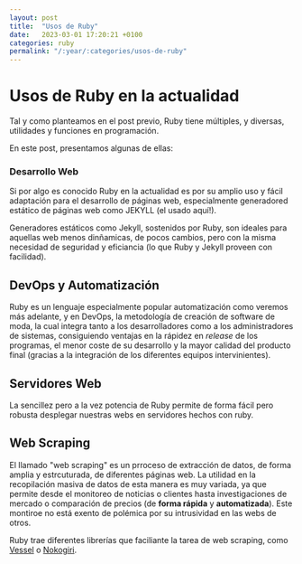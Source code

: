 ```yaml
---
layout: post
title:  "Usos de Ruby"
date:   2023-03-01 17:20:21 +0100
categories: ruby
permalink: "/:year/:categories/usos-de-ruby"
---
```


# Usos de Ruby en la actualidad

Tal y como planteamos en el post previo, Ruby tiene múltiples, y diversas, utilidades y funciones en programación.

En este post, presentamos algunas de ellas:

### Desarrollo Web

Si por algo es conocido Ruby en la actualidad es por su amplio uso y fácil adaptación para el desarrollo de páginas web, especialmente generadored estático de páginas web como JEKYLL (el usado aquí!). 

Generadores estáticos como Jekyll, sostenidos por Ruby, son ideales para aquellas web menos dinñamicas, de pocos cambios, pero con la misma necesidad de seguridad y eficiancia (lo que Ruby y Jekyll proveen con facilidad).



## DevOps y Automatización

Ruby es un lenguaje especialmente popular automatización como veremos más adelante, y en DevOps, la metodología de creación de software de moda, la cual integra tanto a los desarrolladores como a los administradores de sistemas, consiguiendo ventajas en la rápidez en *release* de los programas, el menor coste de su desarrollo y la mayor calidad del producto final (gracias a la integración de los diferentes equipos intervinientes).


## Servidores Web

La sencillez pero a la vez potencia de Ruby permite de forma fácil pero robusta desplegar nuestras webs en servidores hechos con ruby.


## Web Scraping

El llamado "web scraping" es un prroceso de extracción de datos, de forma amplia y estrcuturada, de diferentes páginas web. La utilidad en la recopilación masiva de datos de esta manera es muy variada, ya que permite desde el monitoreo de noticias o clientes hasta investigaciones de mercado o comparación de precios (de **forma rápida** y **automatizada**). Este montiroe no está exento de polémica por su intrusividad en las webs de otros.

Ruby trae diferentes librerías que faciliante la tarea de web scraping, como [Vessel](https://evrone.com/vessel-framework) o [Nokogiri](https://nokogiri.org/).
